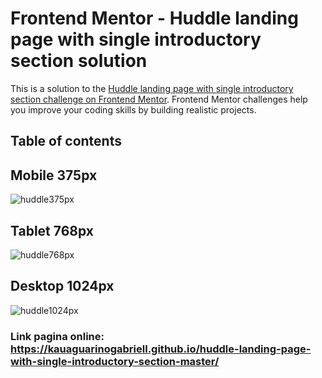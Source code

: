 # Frontend Mentor - Huddle landing page with single introductory section solution

This is a solution to the [Huddle landing page with single introductory section challenge on Frontend Mentor](https://www.frontendmentor.io/challenges/huddle-landing-page-with-a-single-introductory-section-B_2Wvxgi0). Frontend Mentor challenges help you improve your coding skills by building realistic projects. 

## Table of contents

## Mobile 375px<br>
![huddle375px](https://github.com/Kauaguarinogabriell/huddle-landing-page-with-single-introductory-section-master/assets/111528352/053c94d8-5cc6-40fe-8906-99ca9c5c0196)


## Tablet 768px
![huddle768px](https://github.com/Kauaguarinogabriell/huddle-landing-page-with-single-introductory-section-master/assets/111528352/f55eeee3-2e09-4f95-8b01-9a7c69a12697)


## Desktop 1024px
![huddle1024px](https://github.com/Kauaguarinogabriell/huddle-landing-page-with-single-introductory-section-master/assets/111528352/3dfb4f16-580a-4660-923a-49ae62fa5281)


### Link pagina online: https://kauaguarinogabriell.github.io/huddle-landing-page-with-single-introductory-section-master/


